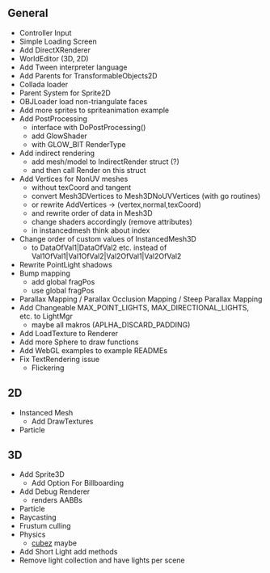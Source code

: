 ## General

+ Controller Input
+ Simple Loading Screen
+ Add DirectXRenderer
+ WorldEditor (3D, 2D)
+ Add Tween interpreter language
+ Add Parents for TransformableObjects2D
+ Collada loader
+ Parent System for Sprite2D
+ OBJLoader load non-triangulate faces
+ Add more sprites to spriteanimation example
+ Add PostProcessing
    - interface with DoPostProcessing()
    - add GlowShader
    - with GLOW_BIT RenderType
+ Add indirect rendering
    - add mesh/model to IndirectRender struct (?)
    - and then call Render on this struct
+ Add Vertices for NonUV meshes
    - without texCoord and tangent
    - convert Mesh3DVertices to Mesh3DNoUVVertices (with go routines)
    - or rewrite AddVertices -> (vertex,normal,texCoord)
    - and rewrite order of data in Mesh3D
    - change shaders accordingly (remove attributes)
    - in instancedmesh think about index
+ Change order of custom values of InstancedMesh3D
    - to DataOfVal1|DataOfVal2 etc. instead of Val1OfVal1|Val1OfVal2|Val2OfVal1|Val2OfVal2
+ Rewrite PointLight shadows
+ Bump mapping
    - add global fragPos
    - use global fragPos
+ Parallax Mapping / Parallax Occlusion Mapping / Steep Parallax Mapping
+ Add Changeable MAX_POINT_LIGHTS, MAX_DIRECTIONAL_LIGHTS, etc. to LightMgr
    - maybe all makros (APLHA_DISCARD_PADDING)
+ Add LoadTexture to Renderer
+ Add more Sphere to draw functions
+ Add WebGL examples to example READMEs
+ Fix TextRendering issue
    - Flickering

## 2D

+ Instanced Mesh
    - Add DrawTextures
+ Particle

## 3D

+ Add Sprite3D
    - Add Option For Billboarding
+ Add Debug Renderer
    - renders AABBs
+ Particle
+ Raycasting
+ Frustum culling
+ Physics
	- [cubez](https://github.com/tbogdala/cubez) maybe
+ Add Short Light add methods
+ Remove light collection and have lights per scene
